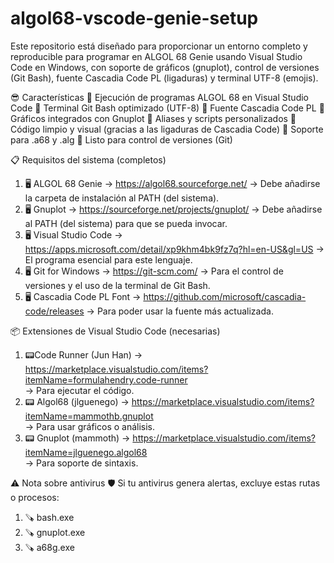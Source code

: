 # algol68-vscode-genie-setup
Este repositorio está diseñado para proporcionar un entorno completo y reproducible para programar en ALGOL 68 Genie usando Visual Studio Code en Windows, con soporte de gráficos (gnuplot), control de versiones (Git Bash), fuente Cascadia Code PL (ligaduras) y terminal UTF-8 (emojis).

😎 Características
🎯 Ejecución de programas ALGOL 68 en Visual Studio Code
🎯 Terminal Git Bash optimizado (UTF-8)
🎯 Fuente Cascadia Code PL
🎯 Gráficos integrados con Gnuplot
🎯 Aliases y scripts personalizados
🎯 Código limpio y visual (gracias a las ligaduras de Cascadia Code)
🎯 Soporte para .a68 y .alg
🎯 Listo para control de versiones (Git)

📋 Requisitos del sistema (completos)
1.	🖥️ ALGOL 68 Genie
→ https://algol68.sourceforge.net/
→ Debe añadirse la carpeta de instalación al PATH (del sistema).
3.	🖥️ Gnuplot
→ https://sourceforge.net/projects/gnuplot/
→ Debe añadirse al PATH (del sistema) para que se pueda invocar.
4.	🖥️ Visual Studio Code
→ https://apps.microsoft.com/detail/xp9khm4bk9fz7q?hl=en-US&gl=US
→ El programa esencial para este lenguaje.
6.	🖥️ Git for Windows
→ https://git-scm.com/
→ Para el control de versiones y el uso de la terminal de Git Bash.
7.	🖥️ Cascadia Code PL Font
→ https://github.com/microsoft/cascadia-code/releases 
→ Para poder usar la fuente más actualizada.

📦 Extensiones de Visual Studio Code (necesarias)
1.	📟Code Runner (Jun Han)
→ https://marketplace.visualstudio.com/items?itemName=formulahendry.code-runner  
→ Para ejecutar el código.
2.	📟  Algol68 (jlguenego)
→ https://marketplace.visualstudio.com/items?itemName=mammothb.gnuplot  
→ Para usar gráficos o análisis.
3.	📟 Gnuplot (mammoth)
→ https://marketplace.visualstudio.com/items?itemName=jlguenego.algol68   
→ Para soporte de sintaxis.

⚠️ Nota sobre antivirus
🛡️ Si tu antivirus genera alertas, excluye estas rutas o procesos:
1. 🪚 bash.exe
2. 🪚 gnuplot.exe
3. 🪚 a68g.exe
